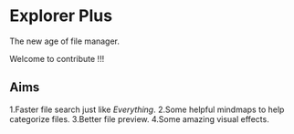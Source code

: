 # Explorer Plus
The new age of file manager.

Welcome to contribute !!!

## Aims
1.Faster file search just like _Everything_.
2.Some helpful mindmaps to help categorize files.
3.Better file preview.
4.Some amazing visual effects.
